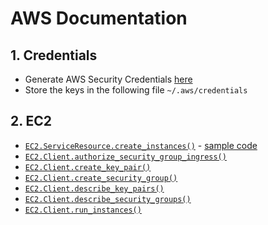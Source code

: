 # AWS Documentation

## 1. Credentials

- Generate AWS Security Credentials [here](https://console.aws.amazon.com/iam/home?#security_credential)
- Store the keys in the following file `~/.aws/credentials`

## 2. EC2

- [`EC2.ServiceResource.create_instances()`](https://boto3.amazonaws.com/v1/documentation/api/latest/reference/services/ec2.html#EC2.ServiceResource.create_instances) - [sample code](https://docs.aws.amazon.com/code-samples/latest/catalog/python-ec2-create_instance.py.html)
- [`EC2.Client.authorize_security_group_ingress()`](https://boto3.amazonaws.com/v1/documentation/api/latest/reference/services/ec2.html#EC2.Client.authorize_security_group_ingress)
- [`EC2.Client.create_key_pair()`](https://boto3.amazonaws.com/v1/documentation/api/latest/reference/services/ec2.html#EC2.Client.create_key_pair)
- [`EC2.Client.create_security_group()`](https://boto3.amazonaws.com/v1/documentation/api/latest/reference/services/ec2.html#EC2.Client.create_security_group)
- [`EC2.Client.describe_key_pairs()`](https://boto3.amazonaws.com/v1/documentation/api/latest/reference/services/ec2.html#EC2.Client.describe_key_pairs)
- [`EC2.Client.describe_security_groups()`](https://boto3.amazonaws.com/v1/documentation/api/latest/reference/services/ec2.html#EC2.Client.describe_security_groups)
- [`EC2.Client.run_instances()`](https://boto3.amazonaws.com/v1/documentation/api/latest/reference/services/ec2.html#EC2.Client.run_instances)
